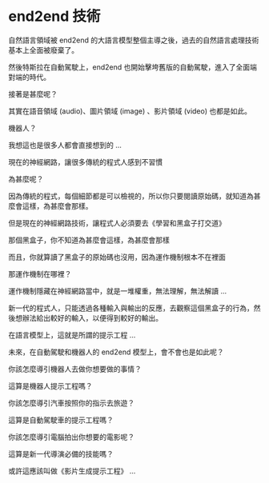 # end2end 技術

自然語言領域被 end2end 的大語言模型整個主導之後，過去的自然語言處理技術基本上全面被廢棄了。

然後特斯拉在自動駕駛上，end2end 也開始擊垮舊版的自動駕駛，進入了全面端對端的時代。

接著是甚麼呢？

其實在語音領域 (audio)、圖片領域 (image) 、影片領域 (video) 也都是如此。

機器人？

我想這也是很多人都會直接想到的 ...

現在的神經網路，讓很多傳統的程式人感到不習慣

為甚麼呢？

因為傳統的程式，每個細節都是可以檢視的，所以你只要閱讀原始碼，就知道為甚麼會這樣，為甚麼會那樣。

但是現在的神經網路技術，讓程式人必須要去《學習和黑盒子打交道》

那個黑盒子，你不知道為甚麼會這樣，為甚麼會那樣

而且，你就算讀了黑盒子的原始碼也沒用，因為運作機制根本不在裡面

那運作機制在哪裡？

運作機制隱藏在神經網路當中，就是一堆權重，無法理解，無法解讀 ...

新一代的程式人，只能透過各種輸入與輸出的反應，去觀察這個黑盒子的行為，然後想辦法給出較好的輸入，以便得到較好的輸出。

在語言模型上，這就是所謂的提示工程 ...

未來，在自動駕駛和機器人的 end2end 模型上，會不會也是如此呢？

你該怎麼導引機器人去做你想要做的事情？

這算是機器人提示工程嗎？

你該怎麼導引汽車按照你的指示去旅遊？

這算是自動駕駛車的提示工程嗎？

你該怎麼導引電腦拍出你想要的電影呢？

這算是新一代導演必備的技能嗎？

或許這應該叫做《影片生成提示工程》 ...


